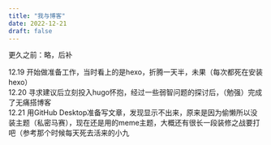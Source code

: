 ```yaml
---
title: "我与博客"
date: 2022-12-21
draft: false
---
```


更久之前：略，后补

<font style=“color：blue”>12.19 </font>开始做准备工作，当时看上的是hexo，折腾一天半，未果（每次都死在安装hexo）<br><font style=“color：blue”>12.20 </font>寻求建议后立刻投入hugo怀抱，经过一些弱智问题的探讨后，（勉强）完成了无痛搭博客<br><font style=“color：blue”>12.21 </font>用GitHub Desktop准备写文章，发现显示不出来，原来是因为偷懒所以没装主题（私密马赛），现在还是用的meme主题，大概还有很长一段装修之战要打吧（参考那个时候每天死去活来的小九
